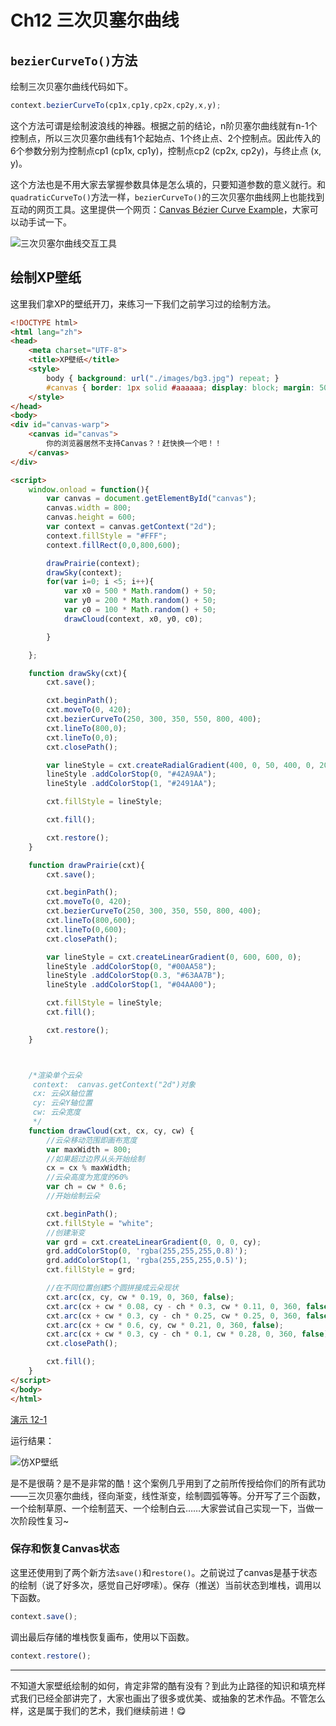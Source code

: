 # Ch12 三次贝塞尔曲线

## `bezierCurveTo()`方法

绘制三次贝塞尔曲线代码如下。

```JavaScript
context.bezierCurveTo(cp1x,cp1y,cp2x,cp2y,x,y);
```

这个方法可谓是绘制波浪线的神器。根据之前的结论，n阶贝塞尔曲线就有n-1个控制点，所以三次贝塞尔曲线有1个起始点、1个终止点、2个控制点。因此传入的6个参数分别为控制点cp1 (cp1x, cp1y)，控制点cp2 (cp2x, cp2y)，与终止点 (x, y)。

这个方法也是不用大家去掌握参数具体是怎么填的，只要知道参数的意义就行。和`quadraticCurveTo()`方法一样，`bezierCurveTo()`的三次贝塞尔曲线网上也能找到互动的网页工具。这里提供一个网页：[Canvas Bézier Curve Example](http://tinyurl.com/html5bezier)，大家可以动手试一下。

![三次贝塞尔曲线交互工具](http://airing.ursb.me/edu12-1.png)

## 绘制XP壁纸

这里我们拿XP的壁纸开刀，来练习一下我们之前学习过的绘制方法。

```HTML
<!DOCTYPE html>
<html lang="zh">
<head>
    <meta charset="UTF-8">
    <title>XP壁纸</title>
    <style>
        body { background: url("./images/bg3.jpg") repeat; }
        #canvas { border: 1px solid #aaaaaa; display: block; margin: 50px auto; }
    </style>
</head>
<body>
<div id="canvas-warp">
    <canvas id="canvas">
        你的浏览器居然不支持Canvas？！赶快换一个吧！！
    </canvas>
</div>

<script>
    window.onload = function(){
        var canvas = document.getElementById("canvas");
        canvas.width = 800;
        canvas.height = 600;
        var context = canvas.getContext("2d");
        context.fillStyle = "#FFF";
        context.fillRect(0,0,800,600);

        drawPrairie(context);
        drawSky(context);
        for(var i=0; i <5; i++){
            var x0 = 500 * Math.random() + 50;
            var y0 = 200 * Math.random() + 50;
            var c0 = 100 * Math.random() + 50;
            drawCloud(context, x0, y0, c0);

        }

    };

    function drawSky(cxt){
        cxt.save();

        cxt.beginPath();
        cxt.moveTo(0, 420);
        cxt.bezierCurveTo(250, 300, 350, 550, 800, 400);
        cxt.lineTo(800,0);
        cxt.lineTo(0,0);
        cxt.closePath();

        var lineStyle = cxt.createRadialGradient(400, 0, 50, 400, 0, 200);
        lineStyle .addColorStop(0, "#42A9AA");
        lineStyle .addColorStop(1, "#2491AA");

        cxt.fillStyle = lineStyle;

        cxt.fill();

        cxt.restore();
    }

    function drawPrairie(cxt){
        cxt.save();

        cxt.beginPath();
        cxt.moveTo(0, 420);
        cxt.bezierCurveTo(250, 300, 350, 550, 800, 400);
        cxt.lineTo(800,600);
        cxt.lineTo(0,600);
        cxt.closePath();

        var lineStyle = cxt.createLinearGradient(0, 600, 600, 0);
        lineStyle .addColorStop(0, "#00AA58");
        lineStyle .addColorStop(0.3, "#63AA7B");
        lineStyle .addColorStop(1, "#04AA00");

        cxt.fillStyle = lineStyle;
        cxt.fill();

        cxt.restore();
    }



    /*渲染单个云朵
     context:  canvas.getContext("2d")对象
     cx: 云朵X轴位置
     cy: 云朵Y轴位置
     cw: 云朵宽度
     */
    function drawCloud(cxt, cx, cy, cw) {
        //云朵移动范围即画布宽度
        var maxWidth = 800;
        //如果超过边界从头开始绘制
        cx = cx % maxWidth;
        //云朵高度为宽度的60%
        var ch = cw * 0.6;
        //开始绘制云朵

        cxt.beginPath();
        cxt.fillStyle = "white";
        //创建渐变
        var grd = cxt.createLinearGradient(0, 0, 0, cy);
        grd.addColorStop(0, 'rgba(255,255,255,0.8)');
        grd.addColorStop(1, 'rgba(255,255,255,0.5)');
        cxt.fillStyle = grd;

        //在不同位置创建5个圆拼接成云朵现状
        cxt.arc(cx, cy, cw * 0.19, 0, 360, false);
        cxt.arc(cx + cw * 0.08, cy - ch * 0.3, cw * 0.11, 0, 360, false);
        cxt.arc(cx + cw * 0.3, cy - ch * 0.25, cw * 0.25, 0, 360, false);
        cxt.arc(cx + cw * 0.6, cy, cw * 0.21, 0, 360, false);
        cxt.arc(cx + cw * 0.3, cy - ch * 0.1, cw * 0.28, 0, 360, false);
        cxt.closePath();

        cxt.fill();
    }
</script>
</body>
</html>
```

[演示 12-1](http://airingursb.github.io/canvas/Canvas/12/12-1.html)

运行结果：

![仿XP壁纸](http://airing.ursb.me/edu12-2.png)

是不是很萌？是不是非常的酷！这个案例几乎用到了之前所传授给你们的所有武功——三次贝塞尔曲线，径向渐变，线性渐变，绘制圆弧等等。分开写了三个函数，一个绘制草原、一个绘制蓝天、一个绘制白云……大家尝试自己实现一下，当做一次阶段性复习~

### 保存和恢复Canvas状态

这里还使用到了两个新方法`save()`和`restore()`。之前说过了canvas是基于状态的绘制（说了好多次，感觉自己好啰嗦）。保存（推送）当前状态到堆栈，调用以下函数。

```JavaScript
context.save();
```

调出最后存储的堆栈恢复画布，使用以下函数。

```JavaScript
context.restore();
```

***
不知道大家壁纸绘制的如何，肯定非常的酷有没有？到此为止路径的知识和填充样式我们已经全部讲完了，大家也画出了很多或优美、或抽象的艺术作品。不管怎么样，这是属于我们的艺术，我们继续前进！😋